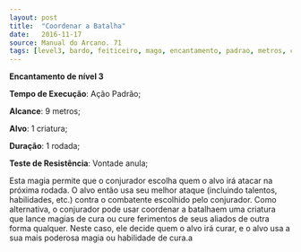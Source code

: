 ```yaml
---
layout: post
title:  "Coordenar a Batalha"
date:   2016-11-17
source: Manual do Arcano. 71
tags: [level3, bardo, feiticeiro, mago, encantamento, padrao, metros, criatura, rodada, vontade, anula]
---
```


**Encantamento de nível 3**

**Tempo de Execução**: Ação Padrão;

**Alcance**: 9 metros;

**Alvo**: 1 criatura;

**Duração**: 1 rodada;

**Teste de Resistência**: Vontade anula;

Esta magia permite que o conjurador escolha quem o alvo irá atacar na 
próxima rodada. O alvo então usa seu 
melhor ataque (incluindo talentos, habilidades, etc.) contra o combatente escolhido pelo conjurador. Como alternativa, o conjurador pode usar coordenar a 
batalhaem uma criatura que lance magias de cura ou cure ferimentos de seus 
aliados de outra forma qualquer. Neste 
caso, ele decide quem o alvo irá curar, e 
o alvo usa a sua mais poderosa magia ou 
habilidade de cura.a